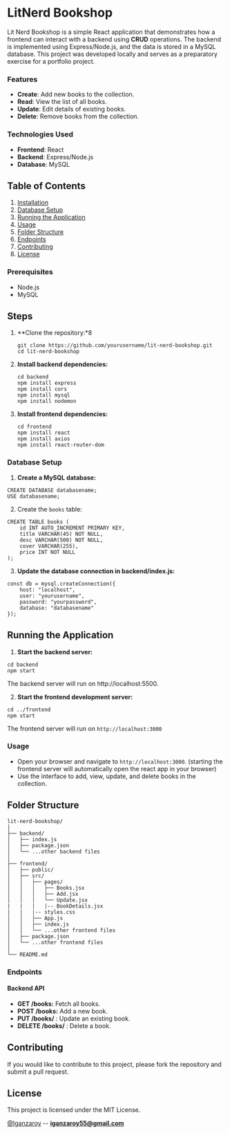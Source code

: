 # LitNerd Bookshop


Lit Nerd Bookshop is a simple React application that demonstrates how a frontend can interact with a backend using **CRUD** operations. The backend is implemented using Express/Node.js, and the data is stored in a MySQL database. This project was developed locally and serves as a preparatory exercise for a portfolio project.
### Features
- **Create**: Add new books to the collection.
- **Read**: View the list of all books.
- **Update**: Edit details of existing books.
- **Delete**: Remove books from the collection.

### Technologies Used
- **Frontend**: React
- **Backend**: Express/Node.js
- **Database**: MySQL

## Table of Contents
1. [Installation](#steps)
3. [Database Setup](#database_setup)
3. [Running the Application](#running_the_application)
4. [Usage](#usage)
5. [Folder Structure](#folder_structure)
6. [Endpoints](#endpoints)
7. [Contributing](#contributing)
8. [License](#license)

### Prerequisites
- Node.js
- MySQL

## Steps
1. **Clone the repository:*8
   ```
   git clone https://github.com/yourusername/lit-nerd-bookshop.git
   cd lit-nerd-bookshop
   ```
2. **Install backend dependencies:**
   ```
   cd backend
   npm install express
   npm install cors
   npm install mysql
   npm install nodemon
   ```

3. **Install frontend dependencies:**
   ```
   cd frontend
   npm install react
   npm install axios
   npm install react-router-dom
   ```
   
### Database Setup
1. **Create a MySQL database:**
   
```
CREATE DATABASE databasename;
USE databasename;

```

2. Create the `books` table:
```
CREATE TABLE books (
    id INT AUTO_INCREMENT PRIMARY KEY,
    title VARCHAR(45) NOT NULL,
    desc VARCHAR(500) NOT NULL,
    cover VARCHAR(255),
    price INT NOT NULL
);
```

3. **Update the database connection in backend/index.js:**
```
const db = mysql.createConnection({
    host: "localhost",
    user: "yourusername",
    password: "yourpassword",
    database: "databasename"
});
```

## Running the Application

1. **Start the backend server:**
```
cd backend
npm start
```
The backend server will run on http://localhost:5500.

2. **Start the frontend development server:**
```
cd ../frontend
npm start
```
The frontend server will run on `http://localhost:3000`

### Usage
 - Open your browser and navigate to `http://localhost:3000`. (starting the frontend server will automatically open the react app in your browser)
 - Use the interface to add, view, update, and delete books in the collection.


## Folder Structure

```
lit-nerd-bookshop/
│
├── backend/
│   ├── index.js
│   ├── package.json
│   └── ...other backend files
│
├── frontend/
│   ├── public/
│   ├── src/
│   │   ├── pages/
│   │   │   ├── Books.jsx
│   │   │   ├── Add.jsx
│   │   │   └── Update.jsx
|   |   |   |-- BookDetails.jsx
|   |   |-- styles.css
│   │   ├── App.js
│   │   ├── index.js
│   │   └── ...other frontend files
│   ├── package.json
│   └── ...other frontend files
│
└── README.md

```

### Endpoints
#### Backend API
 - **GET /books:** Fetch all books.
 - **POST /books:** Add a new book.
 - **PUT /books/**
    : Update an existing book.
 - **DELETE /books/**
    : Delete a book.

## Contributing
If you would like to contribute to this project, please fork the repository and submit a pull request.

## License
This project is licensed under the MIT License.

[@Iganzaroy](https://github.com/Iganza-roy) -- **iganzaroy55@gmail.com**



